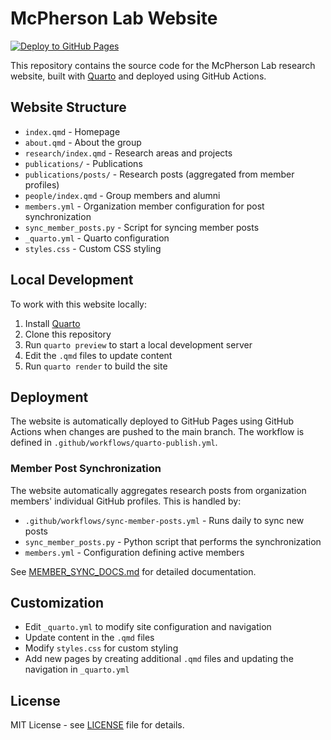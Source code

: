# McPherson Lab Website

[![Deploy to GitHub Pages](https://github.com/mcphersonlab/mcphersonlab.github.io/actions/workflows/quarto-publish.yml/badge.svg)](https://github.com/mcphersonlab/mcphersonlab.github.io/actions/workflows/quarto-publish.yml)

This repository contains the source code for the McPherson Lab research website, built with [Quarto](https://quarto.org/) and deployed using GitHub Actions.

## Website Structure

- `index.qmd` - Homepage
- `about.qmd` - About the group
- `research/index.qmd` - Research areas and projects
- `publications/` - Publications 
- `publications/posts/` - Research posts (aggregated from member profiles)
- `people/index.qmd` - Group members and alumni
- `members.yml` - Organization member configuration for post synchronization
- `sync_member_posts.py` - Script for syncing member posts
- `_quarto.yml` - Quarto configuration
- `styles.css` - Custom CSS styling

## Local Development

To work with this website locally:

1. Install [Quarto](https://quarto.org/docs/get-started/)
2. Clone this repository
3. Run `quarto preview` to start a local development server
4. Edit the `.qmd` files to update content
5. Run `quarto render` to build the site

## Deployment

The website is automatically deployed to GitHub Pages using GitHub Actions when changes are pushed to the main branch. The workflow is defined in `.github/workflows/quarto-publish.yml`.

### Member Post Synchronization

The website automatically aggregates research posts from organization members' individual GitHub profiles. This is handled by:

- `.github/workflows/sync-member-posts.yml` - Runs daily to sync new posts
- `sync_member_posts.py` - Python script that performs the synchronization
- `members.yml` - Configuration defining active members

See [MEMBER_SYNC_DOCS.md](MEMBER_SYNC_DOCS.md) for detailed documentation.

## Customization

- Edit `_quarto.yml` to modify site configuration and navigation
- Update content in the `.qmd` files
- Modify `styles.css` for custom styling
- Add new pages by creating additional `.qmd` files and updating the navigation in `_quarto.yml`

## License

MIT License - see [LICENSE](LICENSE) file for details.